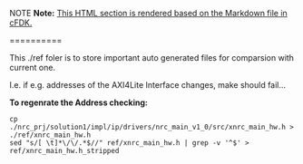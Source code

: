 NOTE
**Note:** [This HTML section is rendered based on the Markdown file in cFDK.](https://github.com/cloudFPGA/cFDK/blob/master/SRA/LIB/SHELL/LIB/hls/NAL/ref/README.md)

==========

This ./ref foler is to store important auto generated files for comparsion with current one. 

I.e. if e.g. addresses of the AXI4Lite Interface changes, make should fail...

**To regenrate the Address checking:**
```
cp  ./nrc_prj/solution1/impl/ip/drivers/nrc_main_v1_0/src/xnrc_main_hw.h > ./ref/xnrc_main_hw.h
sed "s/[ \t]*\/\/.*$//" ref/xnrc_main_hw.h | grep -v '^$' > ref/xnrc_main_hw.h_stripped
```

